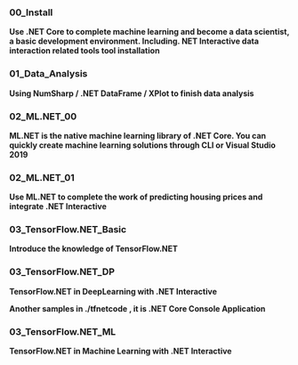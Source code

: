 ### **00_Install** ####

**Use .NET Core to complete machine learning and become a data scientist, a basic development environment. Including. NET Interactive data interaction related tools tool installation**

### **01_Data_Analysis** ####

**Using NumSharp / .NET DataFrame / XPlot to finish data analysis**

### **02_ML.NET_00** ####

**ML.NET is the native machine learning library of .NET Core. You can quickly create machine learning solutions through CLI or Visual Studio 2019**

### **02_ML.NET_01** ####

**Use ML.NET to complete the work of predicting housing prices and integrate .NET Interactive**

### **03_TensorFlow.NET_Basic** ####

**Introduce the knowledge of TensorFlow.NET**

### **03_TensorFlow.NET_DP** ####

**TensorFlow.NET in DeepLearning with .NET Interactive**

**Another samples in ./tfnetcode , it is .NET Core Console Application**

### **03_TensorFlow.NET_ML** ####

**TensorFlow.NET in Machine Learning with .NET Interactive**



